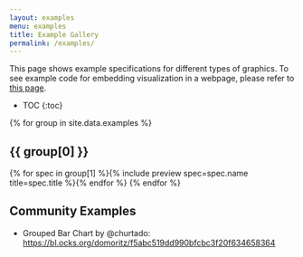 ```yaml
---
layout: examples
menu: examples
title: Example Gallery
permalink: /examples/
---
```


This page shows example specifications for different types of graphics.
To see example code for embedding visualization in a webpage, please refer to [this page](../usage/embed.html).

* TOC
{:toc}

{% for group in site.data.examples %}
## {{ group[0] }}
<span class="gallery">{% for spec in group[1] %}{% include preview spec=spec.name title=spec.title %}{% endfor %}</span>
{% endfor %}

## Community Examples


* Grouped Bar Chart by @churtado: https://bl.ocks.org/domoritz/f5abc519dd990bfcbc3f20f634658364
